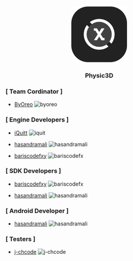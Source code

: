 <p align="center">
    <img width="150" src="https://github.com/byoreo/icons/blob/main/physic3d-new.png" alt="physic3d">
</p>

<h3 align="center">
     Physic3D
</h3>

### [ Team Cordinator ]
- [ByOreo](https://github.com/byoreo) <img width="24" height="24" src="https://avatars.githubusercontent.com/u/96012695?s=400&u=40296404ec95ddd3b39b2b5a5ddbc884e768855c&v=4" alt="byoreo" />

### [ Engine Developers ]
- [iQuitt](https://github.com/iQuitt) <img width="24" height="24" src="https://avatars.githubusercontent.com/u/68024106?v=4" alt="iquit" />

- [hasandramali](https://github.com/hasandramali) <img width="24" height="24" src="https://avatars.githubusercontent.com/u/93338836?v=4" alt="hasandramali" />

- [bariscodefxy](https://github.com/bariscodefxy) <img width="24" height="24" src="https://avatars.githubusercontent.com/u/85716242?v=4" alt="bariscodefx" />

### [ SDK Developers ]
- [bariscodefxy](https://github.com/bariscodefxy) <img width="24" height="24" src="https://avatars.githubusercontent.com/u/85716242?v=4" alt="bariscodefx" />

- [hasandramali](https://github.com/hasandramali) <img width="24" height="24" src="https://avatars.githubusercontent.com/u/93338836?v=4" alt="hasandramali" />

### [ Android Developer ]
- [hasandramali](https://github.com/hasandramali) <img width="24" height="24" src="https://avatars.githubusercontent.com/u/93338836?v=4" alt="hasandramali" />

### [ Testers ]
- [j-chcode](https://github.com/j-chcode) <img width="24" height="24" src="https://avatars.githubusercontent.com/u/180520448?v=4" alt="j-chcode" />
